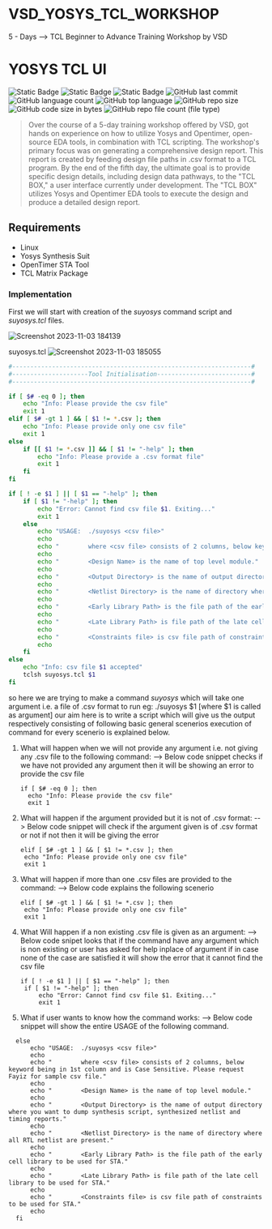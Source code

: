 # VSD_YOSYS_TCL_WORKSHOP
5 - Days --> TCL Beginner to Advance Training Workshop by VSD 

# YOSYS TCL UI
![Static Badge](https://img.shields.io/badge/OS-linux-orange)
![Static Badge](https://img.shields.io/badge/EDA%20Tools-Yosys%2C_OpenTimer-navy)
![Static Badge](https://img.shields.io/badge/languages-verilog%2C_bash%2C_TCL-crimson)
![GitHub last commit](https://img.shields.io/github/last-commit/SudeepGopavaram/VSD_YOSYS_TCL_WORKSHOP)
![GitHub language count](https://img.shields.io/github/languages/count/SudeepGopavaram/VSD_YOSYS_TCL_WORKSHOP)
![GitHub top language](https://img.shields.io/github/languages/top/SudeepGopavaram/VSD_YOSYS_TCL_WORKSHOP)
![GitHub repo size](https://img.shields.io/github/repo-size/SudeepGopavaram/VSD_YOSYS_TCL_WORKSHOP)
![GitHub code size in bytes](https://img.shields.io/github/languages/code-size/SudeepGopavaram/VSD_YOSYS_TCL_WORKSHOP)
![GitHub repo file count (file type)](https://img.shields.io/github/directory-file-count/SudeepGopavaram/VSD_YOSYS_TCL_WORKSHOP)

> Over the course of a 5-day training workshop offered by VSD, got hands on experience on how to utilize Yosys and Opentimer, open-source EDA tools, in combination with 
  TCL scripting. The workshop's primary focus was on generating a comprehensive design report. This report is created by feeding design file paths in .csv format to a 
  TCL program. By the end of the fifth day, the ultimate goal is to provide specific design details, including design data pathways, to the "TCL BOX," a user interface 
  currently under development. The "TCL BOX" utilizes Yosys and Opentimer EDA tools to execute the design and produce a detailed design report.

## Requirements
  * Linux
  * Yosys Synthesis Suit
  * OpenTimer STA Tool
  * TCL Matrix Package

### Implementation

First we will start with creation of the *suyosys* command script and *suyosys.tcl* files.

![Screenshot 2023-11-03 184139](https://github.com/SudeepGopavaram/VSD_YOSYS_TCL_WORKSHOP/assets/57873021/504934a9-d56c-4ede-a54d-810d4451627e)

suyosys.tcl
![Screenshot 2023-11-03 185055](https://github.com/SudeepGopavaram/VSD_YOSYS_TCL_WORKSHOP/assets/57873021/95b48816-4b6c-42c3-ba19-308f6cfd0d00)

```bash
#------------------------------------------------------------------#
#---------------------Tool Initialisation--------------------------#
#------------------------------------------------------------------#

if [ $# -eq 0 ]; then
	echo "Info: Please provide the csv file"
	exit 1
elif [ $# -gt 1 ] && [ $1 != *.csv ]; then
	echo "Info: Please provide only one csv file"
	exit 1
else
	if [[ $1 != *.csv ]] && [ $1 != "-help" ]; then
		echo "Info: Please provide a .csv format file"
		exit 1
	fi
fi

if [ ! -e $1 ] || [ $1 == "-help" ]; then
	if [ $1 != "-help" ]; then
		echo "Error: Cannot find csv file $1. Exiting..."
		exit 1
	else
		echo "USAGE:  ./suyosys <csv file>"
		echo
		echo "        where <csv file> consists of 2 columns, below keyword being in 1st column and is Case Sensitive. Please request Fayiz for sample csv file."
		echo
		echo "        <Design Name> is the name of top level module."
		echo
		echo "        <Output Directory> is the name of output directory where you want to dump synthesis script, synthesized netlist and timing reports."
		echo
		echo "        <Netlist Directory> is the name of directory where all RTL netlist are present."
		echo
		echo "        <Early Library Path> is the file path of the early cell library to be used for STA."
		echo
		echo "        <Late Library Path> is file path of the late cell library to be used for STA."
		echo
		echo "        <Constraints file> is csv file path of constraints to be used for STA."
		echo
	fi
else
	echo "Info: csv file $1 accepted"
	tclsh suyosys.tcl $1
fi
```

so here we are trying to make a command *suyosys* which will take one argument i.e. a file of .csv format to run eg: ./suyosys $1 [where $1 is called as argument]
our aim here is to write a script which will give us the output respectively consisting of following basic general scenerios execution of command for every scenerio is explained below.

1. What will happen when we will not provide any argument i.e. not giving any .csv file to the following command: -->
   Below code snippet checks if we have not provided any argument then it will be showing an error to provide the csv file 
   ```
   if [ $# -eq 0 ]; then
	 echo "Info: Please provide the csv file"
	 exit 1
   ```
2. What will happen if the argument provided but it is not of .csv format: --> 
   Below code snippet will check if the argument given is of .csv format or not if not then it will be giving the error
   ```
   elif [ $# -gt 1 ] && [ $1 != *.csv ]; then
	echo "Info: Please provide only one csv file"
	exit 1
   ```
3. What will happen if more than one .csv files are provided to the command: -->
   Below code explains the following scenerio
   ```
   elif [ $# -gt 1 ] && [ $1 != *.csv ]; then
	echo "Info: Please provide only one csv file"
	exit 1
   ```
4. What Will happen if a non existing .csv file is given as an argument: -->
   Below code snipet looks that if the command have any argument which is non existing or user has asked for help inplace of argument if in case none of the case are 
   satisfied it will show the error that it cannot find the csv file
   ```
   if [ ! -e $1 ] || [ $1 == "-help" ]; then
	if [ $1 != "-help" ]; then
		echo "Error: Cannot find csv file $1. Exiting..."
		exit 1
   ```
   
6. What if user wants to know how the command works: -->
    Below code snippet will show the entire USAGE of the following command.
  ```
	else
		echo "USAGE:  ./suyosys <csv file>"
		echo
		echo "        where <csv file> consists of 2 columns, below keyword being in 1st column and is Case Sensitive. Please request Fayiz for sample csv file."
		echo
		echo "        <Design Name> is the name of top level module."
		echo
		echo "        <Output Directory> is the name of output directory where you want to dump synthesis script, synthesized netlist and timing reports."
		echo
		echo "        <Netlist Directory> is the name of directory where all RTL netlist are present."
		echo
		echo "        <Early Library Path> is the file path of the early cell library to be used for STA."
		echo
		echo "        <Late Library Path> is file path of the late cell library to be used for STA."
		echo
		echo "        <Constraints file> is csv file path of constraints to be used for STA."
		echo
	fi
```



   
   
